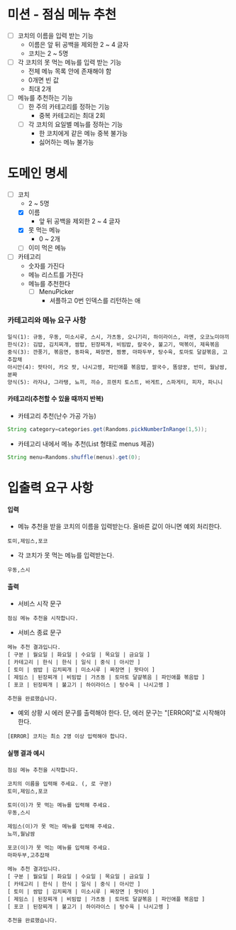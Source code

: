 # 미션 - 점심 메뉴 추천

- [ ] 코치의 이름을 입력 받는 기능
    - 이름은 앞 뒤 공백을 제외한 2 ~ 4 글자
    - 코치는 2 ~ 5명
- [ ] 각 코치의 못 먹는 메뉴를 입력 받는 기능
    - 전체 메뉴 목록 안에 존재해야 함
    - 0개면 빈 값
    - 최대 2개
- [ ] 메뉴를 추천하는 기능
    - [ ] 한 주의 카테고리를 정하는 기능
        - 중복 카테고리는 최대 2회
    - [ ] 각 코치의 요일별 메뉴를 정하는 기능
        - 한 코치에게 같은 메뉴 중복 불가능
        - 싫어하는 메뉴 불가능

# 도메인 명세

- [ ] 코치
    - 2 ~ 5명
    - [x] 이름
        - 앞 뒤 공백을 제외한 2 ~ 4 글자
    - [x] 못 먹는 메뉴
        - 0 ~ 2개
    - [ ] 이미 먹은 메뉴
- [ ] 카테고리
    - 숫자를 가진다
    - 메뉴 리스트를 가진다
    - 메뉴를 추천한다
        - [ ] MenuPicker
            - 셔플하고 0번 인덱스를 리턴하는 애

### 카테고리와 메뉴 요구 사항

```
일식(1): 규동, 우동, 미소시루, 스시, 가츠동, 오니기리, 하이라이스, 라멘, 오코노미야끼
한식(2): 김밥, 김치찌개, 쌈밥, 된장찌개, 비빔밥, 칼국수, 불고기, 떡볶이, 제육볶음
중식(3): 깐풍기, 볶음면, 동파육, 짜장면, 짬뽕, 마파두부, 탕수육, 토마토 달걀볶음, 고추잡채
아시안(4): 팟타이, 카오 팟, 나시고렝, 파인애플 볶음밥, 쌀국수, 똠얌꿍, 반미, 월남쌈, 분짜
양식(5): 라자냐, 그라탱, 뇨끼, 끼슈, 프렌치 토스트, 바게트, 스파게티, 피자, 파니니
```

#### 카테고리(추천할 수 있을 때까지 반복)

- 카테고리 추천(난수 가공 가능)

```java
String category=categories.get(Randoms.pickNumberInRange(1,5));
```

- 카테고리 내에서 메뉴 추천(List<String> 형태로 menus 제공)

```java
String menu=Randoms.shuffle(menus).get(0);
```

# 입출력 요구 사항

#### 입력

- 메뉴 추천을 받을 코치의 이름을 입력받는다. 올바른 값이 아니면 예외 처리한다.

```
토미,제임스,포코
```

- 각 코치가 못 먹는 메뉴를 입력받는다.

```
우동,스시
```

#### 출력

- 서비스 시작 문구

```
점심 메뉴 추천을 시작합니다.
```

- 서비스 종료 문구

```
메뉴 추천 결과입니다.
[ 구분 | 월요일 | 화요일 | 수요일 | 목요일 | 금요일 ]
[ 카테고리 | 한식 | 한식 | 일식 | 중식 | 아시안 ]
[ 토미 | 쌈밥 | 김치찌개 | 미소시루 | 짜장면 | 팟타이 ]
[ 제임스 | 된장찌개 | 비빔밥 | 가츠동 | 토마토 달걀볶음 | 파인애플 볶음밥 ]
[ 포코 | 된장찌개 | 불고기 | 하이라이스 | 탕수육 | 나시고렝 ]

추천을 완료했습니다.
```

- 예외 상황 시 에러 문구를 출력해야 한다. 단, 에러 문구는 "[ERROR]"로 시작해야 한다.

```
[ERROR] 코치는 최소 2명 이상 입력해야 합니다.
```

#### 실행 결과 예시

```
점심 메뉴 추천을 시작합니다.

코치의 이름을 입력해 주세요. (, 로 구분)
토미,제임스,포코

토미(이)가 못 먹는 메뉴를 입력해 주세요.
우동,스시

제임스(이)가 못 먹는 메뉴를 입력해 주세요.
뇨끼,월남쌈

포코(이)가 못 먹는 메뉴를 입력해 주세요.
마파두부,고추잡채

메뉴 추천 결과입니다.
[ 구분 | 월요일 | 화요일 | 수요일 | 목요일 | 금요일 ]
[ 카테고리 | 한식 | 한식 | 일식 | 중식 | 아시안 ]
[ 토미 | 쌈밥 | 김치찌개 | 미소시루 | 짜장면 | 팟타이 ]
[ 제임스 | 된장찌개 | 비빔밥 | 가츠동 | 토마토 달걀볶음 | 파인애플 볶음밥 ]
[ 포코 | 된장찌개 | 불고기 | 하이라이스 | 탕수육 | 나시고렝 ]

추천을 완료했습니다.
```
